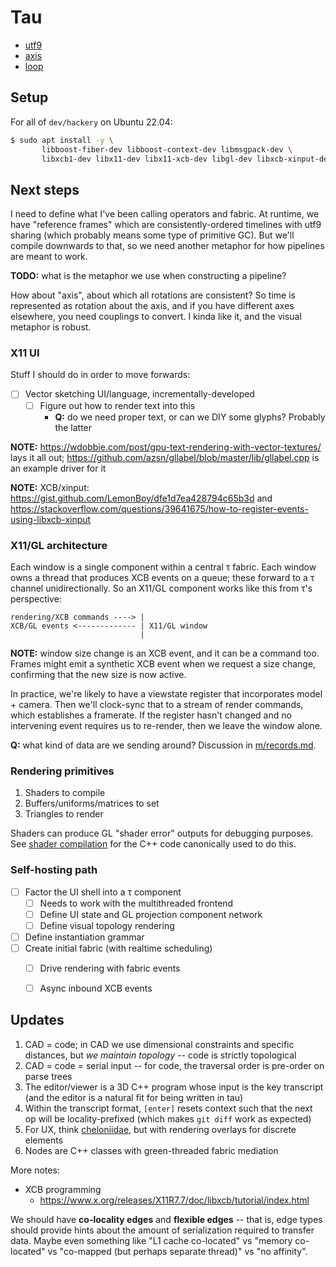 # Tau
+ [utf9](m/utf9.md)
+ [axis](m/axis.md)
+ [loop](m/loop.md)


## Setup
For all of `dev/hackery` on Ubuntu 22.04:

```sh
$ sudo apt install -y \
       libboost-fiber-dev libboost-context-dev libmsgpack-dev \
       libxcb1-dev libx11-dev libx11-xcb-dev libgl-dev libxcb-xinput-dev
```


## Next steps
I need to define what I've been calling operators and fabric. At runtime, we have "reference frames" which are consistently-ordered timelines with utf9 sharing (which probably means some type of primitive GC). But we'll compile downwards to that, so we need another metaphor for how pipelines are meant to work.

**TODO:** what is the metaphor we use when constructing a pipeline?

How about "axis", about which all rotations are consistent? So time is represented as rotation about the axis, and if you have different axes elsewhere, you need couplings to convert. I kinda like it, and the visual metaphor is robust.


### X11 UI
Stuff I should do in order to move forwards:

+ [ ] Vector sketching UI/language, incrementally-developed
  + [ ] Figure out how to render text into this
    + **Q:** do we need proper text, or can we DIY some glyphs? Probably the latter

**NOTE:** https://wdobbie.com/post/gpu-text-rendering-with-vector-textures/ lays it all out; https://github.com/azsn/gllabel/blob/master/lib/gllabel.cpp is an example driver for it

**NOTE:** XCB/xinput: https://gist.github.com/LemonBoy/dfe1d7ea428794c65b3d and https://stackoverflow.com/questions/39641675/how-to-register-events-using-libxcb-xinput


### X11/GL architecture
Each window is a single component within a central τ fabric. Each window owns a thread that produces XCB events on a queue; these forward to a τ channel unidirectionally. So an X11/GL component works like this from τ's perspective:

```
rendering/XCB commands ----> |
XCB/GL events <------------- | X11/GL window
                             |
```

**NOTE:** window size change is an XCB event, and it can be a command too. Frames might emit a synthetic XCB event when we request a size change, confirming that the new size is now active.

In practice, we're likely to have a viewstate register that incorporates model + camera. Then we'll clock-sync that to a stream of render commands, which establishes a framerate. If the register hasn't changed and no intervening event requires us to re-render, then we leave the window alone.

**Q:** what kind of data are we sending around? Discussion in [m/records.md](m/records.md).


### Rendering primitives
1. Shaders to compile
2. Buffers/uniforms/matrices to set
3. Triangles to render

Shaders can produce GL "shader error" outputs for debugging purposes. See [shader compilation](https://www.khronos.org/opengl/wiki/Shader_Compilation) for the C++ code canonically used to do this.


### Self-hosting path
+ [ ] Factor the UI shell into a τ component
  + [ ] Needs to work with the multithreaded frontend
  + [ ] Define UI state and GL projection component network
  + [ ] Define visual topology rendering
+ [ ] Define instantiation grammar
+ [ ] Create initial fabric (with realtime scheduling)
  + [ ] Drive rendering with fabric events
  + [ ] Async inbound XCB events


## Updates
1. CAD = code; in CAD we use dimensional constraints and specific distances, but _we maintain topology_ -- code is strictly topological
2. CAD = code = serial input -- for code, the traversal order is pre-order on parse trees
3. The editor/viewer is a 3D C++ program whose input is the key transcript (and the editor is a natural fit for being written in tau)
4. Within the transcript format, `[enter]` resets context such that the next op will be locality-prefixed (which makes `git diff` work as expected)
5. For UX, think [cheloniidae](https://spencertipping.com/cheloniidae), but with rendering overlays for discrete elements
6. Nodes are C++ classes with green-threaded fabric mediation

More notes:

+ XCB programming
  + https://www.x.org/releases/X11R7.7/doc/libxcb/tutorial/index.html

We should have **co-locality edges** and **flexible edges** -- that is, edge types should provide hints about the amount of serialization required to transfer data. Maybe even something like "L1 cache co-located" vs "memory co-located" vs "co-mapped (but perhaps separate thread)" vs "no affinity".
